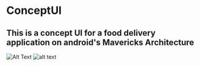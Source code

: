 # ConceptUI
## This is a concept UI for a food delivery application on android's Mavericks Architecture
![Alt Text](https://cdn.dribbble.com/users/3537484/screenshots/6571883/v2-avi.gif)
![alt text](https://giphy.com/gifs/cat-lol-vFKqnCdLPNOKc)
